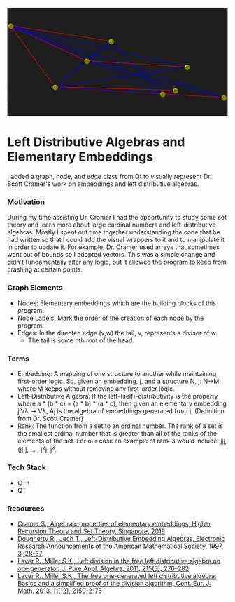 ![lda image](references/img_on_3.png) <br />
# Left Distributive Algebras and Elementary Embeddings
I added a graph, node, and edge class from Qt to visually represent Dr. Scott Cramer's work on embeddings and left distributive algebras.  
### Motivation
During my time assisting Dr. Cramer I had the opportunity to study some set theory and learn more about large cardinal numbers and left-distributive algebras. Mostly I spent out time together understanding the code that he had written so that I could add the visual wrappers to it and to manipulate it in order to update it. For example, Dr. Cramer used arrays that sometimes went out of bounds so I adopted vectors. This was a simple change and didn't fundamentally alter any logic, but it allowed the program to keep from crashing at certain points. 
### Graph Elements
* Nodes: Elementary embeddings which are the building blocks of this program.
* Node Labels: Mark the order of the creation of each node by the program.
* Edges: In the directed edge (v,w) the tail, v, represents a divisor of w.
  * The tail is some nth root of the head.
### Terms
* Embedding: A mapping of one structure to another while maintaining first-order logic. So, given an embedding, j, and a structure N, j: N->M where M keeps without removing any first-order logic.
* Left-Distributive Algebra: If the left-(self)-distributivity is the property where a * (b * c) = (a * b) * (a * c), then given an elementary embedding j:Vλ → Vλ, Aj is the algebra of embeddings generated from j.
(Definition from Dr. Scott Cramer)
*  <a href="http://mathworld.wolfram.com/Rank.html" target="_blank">Rank</a>: The function from a set to an 
          <a href="http://mathworld.wolfram.com/OrdinalNumber.html" target="_blank">ordinal number</a>. The rank of a set is the smallest ordinal number that is greater 
          than all of the ranks of the elements of the set. 
          For our case an example of rank 3 would include: jjj, (jj)j, ... , j<sup>2</sup>j, j<sup>3</sup>.  
          
### Tech Stack
* C++
* QT
### Resources
* <a href="references/Cramer_2019.pdf">Cramer S., Algebraic properties of elementary embeddings, Higher Recursion Theory and Set Theory, Singapore, 2019</a>
* <a href="references/Dougherty_Jech_97.pdf">Dougherty R., Jech T., Left-Distributive Embedding Algebras, Electronic Research Announcements of the American Mathematical Society, 1997, 3, 28-37
* <a href="references/Laver_Miller_2011.pdf">Laver R., Miller S.K., Left division in the free left distributive algebra on one generator, J. Pure Appl. Algebra, 2011,
215(3), 276–282</a>
* <a href="references/Laver_Miller_2013.pdf">Laver R., Miller S.K., The free one-generated left distributive algebra: Basics and a simplified proof of the division algorithm, Cent. Eur. J. Math, 2013, 11(12), 2150-2175</a>



